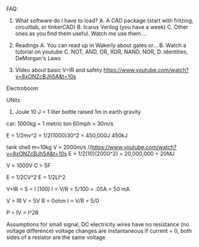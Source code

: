 FAQ:

1. What software do I have to load?
   A. A CAD package (start with fritzing, circuitlab, or tinkerCAD)
   B. Icarus Verilog (you have a week)
   C. Other ones as you find them useful. Watch me use them....

2. Readings
   A. You can read up in Wakerly about gates or...
   B. Watch a tutorial on youtube
   C. NOT, AND, OR, XOR, NAND, NOR,
   D. identities, DeMorgan's Laws

3. VIdeo about basic V=IR and safety
https://www.youtube.com/watch?v=8xONZcBJh5A&t=10s

Electroboom




UNits
1. Joule
10 J = 1 liter bottle raised 1m in earth gravity

car: 1000kg = 1 metric ton 
60mph = 30m/s

E = 1/2mv^2 = 1/2(1000)30^2 = 450,000J 450kJ

tank shell
m=10kg
V = 2000m/s
//https://www.youtube.com/watch?v=8xONZcBJh5A&t=10s
E = 1/2(10)(2000^2) = 20,000,000 = 20MJ


V = 1000V
C = 5F

E = 1/2CV^2 
E = 1/2LI^2



V=IR = 5 = I (100)
I = V/R = 5/100 = .05A = 50 mA


V = IR
V = 5V
R = 0ohm
I = V/R = 5/0

P = IV = I^2R 


Assumptions for small signal, DC electricity
wires have no resistance (no voltage difference)
voltage changes are instantaneous
if current = 0, both sides of a resistor are the same voltage

